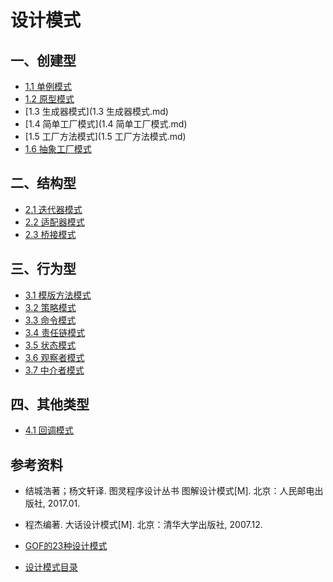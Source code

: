 # 设计模式



## 一、创建型

* [1.1 单例模式](1.1单例模式.md)
* [1.2 原型模式](1.2原型模式.md)
* [1.3 生成器模式](1.3 生成器模式.md)
* [1.4 简单工厂模式](1.4 简单工厂模式.md)
* [1.5 工厂方法模式](1.5 工厂方法模式.md)
* [1.6 抽象工厂模式](1.6抽象工厂模式.md)

## 二、结构型

* [2.1 迭代器模式](2.1迭代器模式.md)
* [2.2 适配器模式](2.2适配器模式.md)
* [2.3 桥接模式](2.3桥接模式.md)

## 三、行为型

* [3.1 模版方法模式](3.1模版方法模式.md)
* [3.2 策略模式](3.2策略模式.md)
* [3.3 命令模式](3.3命令模式.md)
* [3.4 责任链模式](3.4责任链模式.md)
* [3.5 状态模式](3.5状态模式.md)
* [3.6 观察者模式](3.6观察者模式.md)
* [3.7 中介者模式](3.7中介者模式.md)

## 四、其他类型

* [4.1 回调模式](4.1回调模式.md)



## 参考资料

* 结城浩著；杨文轩译. 图灵程序设计丛书 图解设计模式[M]. 北京：人民邮电出版社, 2017.01.

* 程杰编著. 大话设计模式[M]. 北京：清华大学出版社, 2007.12.
* [GOF的23种设计模式](http://c.biancheng.net/view/1317.html)
* [设计模式目录](http://www.cyc2018.xyz/%E5%85%B6%E5%AE%83/%E8%AE%BE%E8%AE%A1%E6%A8%A1%E5%BC%8F/%E8%AE%BE%E8%AE%A1%E6%A8%A1%E5%BC%8F%20-%20%E7%9B%AE%E5%BD%95.html)

